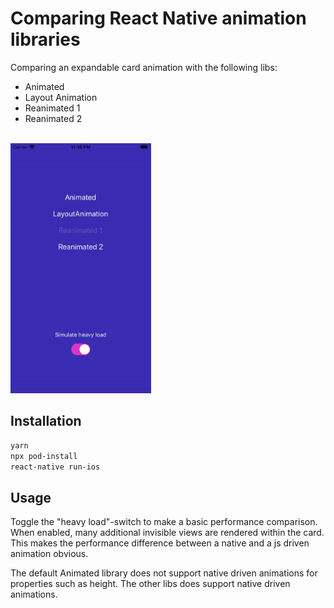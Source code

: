 # Comparing React Native animation libraries

Comparing an expandable card animation with the following libs:

- Animated
- Layout Animation
- Reanimated 1
- Reanimated 2

<br>
<img src="screencap.gif" height="400px">

## Installation

```bash
yarn
npx pod-install
react-native run-ios
```

## Usage

Toggle the "heavy load"-switch to make a basic performance comparison. When enabled, many additional invisible views are rendered within the card. This makes the performance difference between a native and a js driven animation obvious.

The default Animated library does not support native driven animations for properties such as height. The other libs does support native driven animations.
